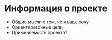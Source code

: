 # Информация о проекте
- Общие мысли о том, че я ваще хочу
- Ориентировочные цели
- Применяемость проекта?
